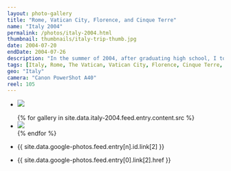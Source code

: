 ```yaml
---
layout: photo-gallery
title: "Rome, Vatican City, Florence, and Cinque Terre"
name: "Italy 2004"
permalink: /photos/italy-2004.html
thumbnail: thumbnails/italy-trip-thumb.jpg
date: 2004-07-20
endDate: 2004-07-26
description: "In the summer of 2004, after graduating high school, I took my first trip abroad to visit the sites and sounds in and around Italy. Our adventure began on the streets of Rome, touring the Colosseum and other ancient Roman antiquities before heading to Vatican City to check out the Sistine Chapel and give the Pope John Paul II a high-five. We then rented a car (the rental agency was out of Lamborghinis unfortunately) and drove north towards Florence, then across a winding single-lane road through the mountains to get to the coastal town of Manarola in the Cinque Terre region. Finally we made a brief pit stop in a little place called Pisa before heading back towards the airport near Rome."
tags: [Italy, Rome, The Vatican, Vatican City, Florence, Cinque Terre, Manarola, Pisa, Travel, Photos]
geo: "Italy"
camera: "Canon PowerShot A40"
reel: 105
---
```


<ul>
     <li><img src="{{ site.data.italy-2004.feed.entry[11].content.src }}" /></li>  
</ul>

<ul>
{% for gallery in site.data.italy-2004.feed.entry.content.src %}
   <li><img src="{{ gallery }}" /></li>
{% endfor %}    
</ul>

<ul>
     <li>{{ site.data.google-photos.feed.entry[n].id.link[2] }}</li> 
</ul>

<ul>
     <li>{{ site.data.google-photos.feed.entry[0].link[2].href }}</li>  
</ul>
